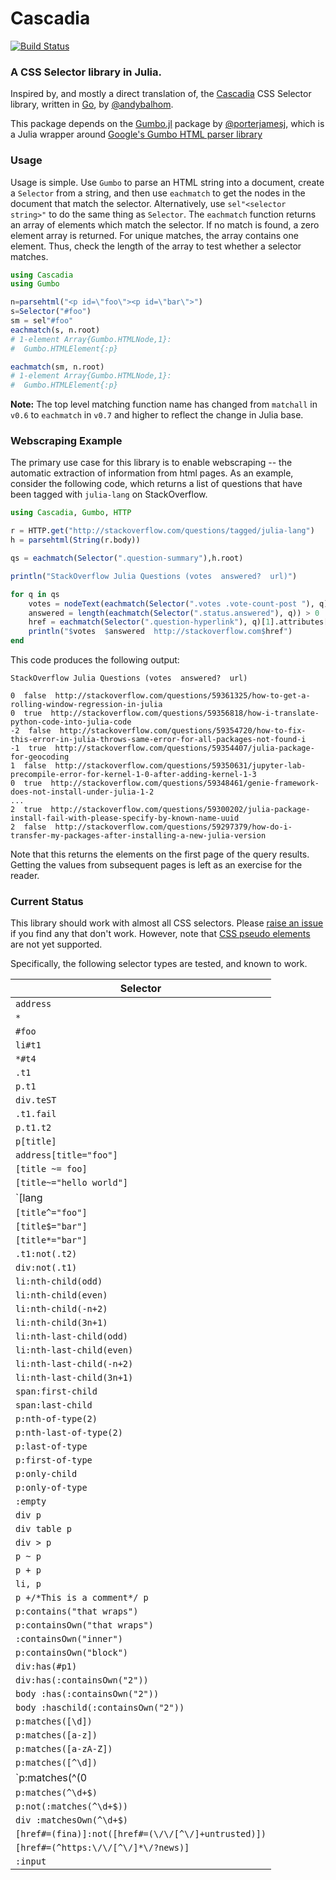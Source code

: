 # Cascadia

[![Build Status](https://travis-ci.org/Algocircle/Cascadia.jl.svg?branch=master)](https://travis-ci.org/Algocircle/Cascadia.jl)

### A CSS Selector library in Julia.

Inspired by, and mostly a direct translation of, the [Cascadia](https://github.com/andybalholm/cascadia) CSS Selector library, written in [Go](https://golang.org/), by [@andybalhom](https://github.com/andybalholm).

This package depends on the [Gumbo.jl](https://github.com/porterjamesj/Gumbo.jl) package by [@porterjamesj](https://github.com/porterjamesj), which is a Julia wrapper around [Google's Gumbo HTML parser library](https://github.com/google/gumbo-parser)

### Usage

Usage is simple. Use `Gumbo` to parse an HTML string into a document, create a `Selector` from a string, and then use `eachmatch` to get the nodes in the document that match the selector. Alternatively, use `sel"<selector string>"` to do the same thing as `Selector`. The `eachmatch` function returns an array of elements which match the selector. If no match is found, a zero element array is returned. For unique matches, the array contains one element. Thus, check the length of the array to test whether a selector matches.

```julia
using Cascadia
using Gumbo

n=parsehtml("<p id=\"foo\"><p id=\"bar\">")
s=Selector("#foo")
sm = sel"#foo"
eachmatch(s, n.root)
# 1-element Array{Gumbo.HTMLNode,1}:
#  Gumbo.HTMLElement{:p}

eachmatch(sm, n.root)
# 1-element Array{Gumbo.HTMLNode,1}:
#  Gumbo.HTMLElement{:p}
```

__Note:__ The top level matching function name has changed from `matchall` in `v0.6` to `eachmatch` in `v0.7` and higher to reflect the change in Julia base.

### Webscraping Example

The primary use case for this library is to enable webscraping -- the automatic extraction of information from html pages. As an example, consider the following code, which returns a list of questions that have been tagged with `julia-lang` on StackOverflow.

```julia
using Cascadia, Gumbo, HTTP

r = HTTP.get("http://stackoverflow.com/questions/tagged/julia-lang")
h = parsehtml(String(r.body))

qs = eachmatch(Selector(".question-summary"),h.root)

println("StackOverflow Julia Questions (votes  answered?  url)")

for q in qs
    votes = nodeText(eachmatch(Selector(".votes .vote-count-post "), q)[1])
    answered = length(eachmatch(Selector(".status.answered"), q)) > 0
    href = eachmatch(Selector(".question-hyperlink"), q)[1].attributes["href"]
    println("$votes  $answered  http://stackoverflow.com$href")
end
```

This code produces the following output:

```
StackOverflow Julia Questions (votes  answered?  url)

0  false  http://stackoverflow.com/questions/59361325/how-to-get-a-rolling-window-regression-in-julia
0  true  http://stackoverflow.com/questions/59356818/how-i-translate-python-code-into-julia-code
-2  false  http://stackoverflow.com/questions/59354720/how-to-fix-this-error-in-julia-throws-same-error-for-all-packages-not-found-i
-1  true  http://stackoverflow.com/questions/59354407/julia-package-for-geocoding
1  false  http://stackoverflow.com/questions/59350631/jupyter-lab-precompile-error-for-kernel-1-0-after-adding-kernel-1-3
0  true  http://stackoverflow.com/questions/59348461/genie-framework-does-not-install-under-julia-1-2
...
2  true  http://stackoverflow.com/questions/59300202/julia-package-install-fail-with-please-specify-by-known-name-uuid
2  false  http://stackoverflow.com/questions/59297379/how-do-i-transfer-my-packages-after-installing-a-new-julia-version
```

Note that this returns the elements on the first page of the query results. Getting the values from subsequent pages is left as an exercise for the reader.


### Current Status

This library should work with almost all CSS selectors. Please [raise an issue](https://github.com/Algocircle/Cascadia.jl/issues) if you find any that don't work. However, note that [CSS pseudo elements](https://developer.mozilla.org/en-US/docs/Web/CSS/Pseudo-elements) are not yet supported. 

Specifically, the following selector types are tested, and known to work.

| Selector |
|---------------|
| `address` |
| `*` |
| `#foo` |
| `li#t1` |
| `*#t4` |
| `.t1` |
| `p.t1` |
| `div.teST` |
| `.t1.fail` |
| `p.t1.t2` |
| `p[title]` |
| `address[title="foo"]` |
| `[title ~= foo]` |
| `[title~="hello world"]` |
| `[lang|="en"]` |
| `[title^="foo"]` |
| `[title$="bar"]` |
| `[title*="bar"]` |
| `.t1:not(.t2)` |
| `div:not(.t1)` |
| `li:nth-child(odd)` |
| `li:nth-child(even)` |
| `li:nth-child(-n+2)` |
| `li:nth-child(3n+1)` |
| `li:nth-last-child(odd)` |
| `li:nth-last-child(even)` |
| `li:nth-last-child(-n+2)` |
| `li:nth-last-child(3n+1)` |
| `span:first-child` |
| `span:last-child` |
| `p:nth-of-type(2)` |
| `p:nth-last-of-type(2)` |
| `p:last-of-type` |
| `p:first-of-type` |
| `p:only-child` |
| `p:only-of-type` |
| `:empty` |
| `div p` |
| `div table p` |
| `div > p` |
| `p ~ p` |
| `p + p` |
| `li, p` |
| `p +/*This is a comment*/ p` |
| `p:contains("that wraps")` |
| `p:containsOwn("that wraps")` |
| `:containsOwn("inner")` |
| `p:containsOwn("block")` |
| `div:has(#p1)` |
| `div:has(:containsOwn("2"))` |
| `body :has(:containsOwn("2"))` |
| `body :haschild(:containsOwn("2"))` |
| `p:matches([\d])` |
| `p:matches([a-z])` |
| `p:matches([a-zA-Z])` |
| `p:matches([^\d])` |
| `p:matches(^(0|a))` |
| `p:matches(^\d+$)` |
| `p:not(:matches(^\d+$))` |
| `div :matchesOwn(^\d+$)` |
| `[href#=(fina)]:not([href#=(\/\/[^\/]+untrusted)])` |
| `[href#=(^https:\/\/[^\/]*\/?news)]` |
| `:input` |
